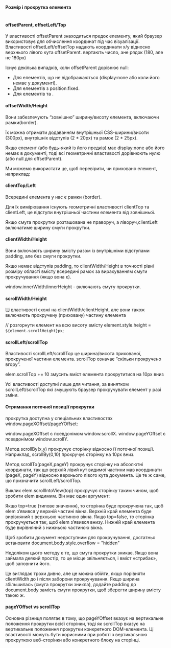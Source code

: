 #### Розмір і прокрутка елемента
<img href='.geometry'>

#### offsetParent, offsetLeft/Top

У властивості offsetParent знаходиться предок елементу, який браузер використовує для обчислення координат під час візуалізації.
Властивості offsetLeft/offsetTop надають координати x/y відносно верхнього лівого кута offsetParent.
вертають число, ане рядок (180, але не 180px)

Існує декілька випадків, коли offsetParent дорівнює null:

- Для елементів, що не відображаються (display:none або коли його немає у документі).
- Для елементів з position:fixed.
- Для елементів <body> та <html>.

#### offsetWidth/Height

Вони забезпечують “зовнішню” ширину/висоту елемента, включаючи рамки(border).

 їх можна отримати додаванням внутрішньої CSS-ширини/висоти (300px), внутрішніх відступів (2 * 20px) та рамок (2 * 25px).

Якщо елемент (або будь-який із його предків) має display:none або його немає в документі, тоді всі геометричні властивості дорівнюють нулю (або null для offsetParent).

Ми можемо використати це, щоб перевірити, чи приховано елемент, наприклад:

<script>
    function isHidden(elem) {
  return !elem.offsetWidth && !elem.offsetHeight;
}
</script>

#### clientTop/Left

 Всередині елемента у нас є рамки (border).

Для їх вимірювання існують геометричні властивості clientTop та clientLeft, це відступи внутрішньої частини елемента від зовнішньої.

Якщо смуга прокрутки розташована не праворуч, а ліворуч,clientLeft  включатиме ширину смуги прокрутки.

#### clientWidth/Height

Вони включають ширину вмісту разом із внутрішніми відступами padding, але без смуги прокрутки.

Якщо немає відступів padding, то clientWidth/Height в точності рівні розміру області вмісту всередині рамок за вирахуванням смуги прокручування (якщо вона є).

window.innerWidth/innerHeight -  включають смугу прокрутки.


#### scrollWidth/Height

Ці властивості схожі на clientWidth/clientHeight, але вони також включають прокручену (приховану) частину елемента

// розгорнути елемент на всю висоту вмісту
element.style.height = `${element.scrollHeight}px`;

#### scrollLeft/scrollTop

Властивості scrollLeft/scrollTop це ширина/висота прихованої, прокрученої частини елемента.
scrollTop означає “скільки прокручено вгору”.

 elem.scrollTop += 10 змусить вміст елемента прокрутитися на 10px вниз


Усі властивості доступні лише для читання, за винятком scrollLeft/scrollTop які змушують браузер прокручувати елемент у разі зміни.

#### Отримання поточної позиції прокрутки

прокрутка доступна у спеціальних властивостях window.pageXOffset/pageYOffset:

window.pageXOffset є псевдонімом window.scrollX.
window.pageYOffset є псевдонімом window.scrollY.


Метод scrollBy(x,y) прокручує сторінку відносно її поточної позиції. Наприклад, scrollBy(0,10) прокручує сторінку на 10px вниз.

Метод scrollTo(pageX,pageY) прокручує сторінку на абсолютні координати, так що верхній лівий кут видимої частини мав координати (pageX, pageY) відносно верхнього лівого кута документа. Це те ж саме, що призначити scrollLeft/scrollTop.

Виклик elem.scrollIntoView(top) прокручує сторінку таким чином, щоб зробити elem видимим. Він має один аргумент:

Якщо top=true (типове значення), то сторінка буде прокручена так, щоб elem з’явився у верхній частині вікна. Верхній край елемента буде вирівняний з верхньою частиною вікна.
Якщо top=false, то сторінка прокручується так, щоб elem з’явився внизу. Нижній край елемента буде вирівняний з нижньою частиною вікна.


Щоб зробити документ недоступним для прокручування, достатньо встановити document.body.style.overflow = "hidden"

Недоліком цього методу є те, що смуга прокрутки зникає. Якщо вона займала деякий простір, то це місце звільняється, і вміст «стрибає», щоб заповнити його.

Це виглядає трохи дивно, але це можна обійти, якщо порівняти clientWidth до і після заборони прокручування. Якщо ширина збільшилась (смуга прокрутки зникла), додайте padding до document.body замість смуги прокрутки, щоб зберегти ширину вмісту такою ж.

#### pageYOffset vs scrollTop
Основна різниця полягає в тому, що pageYOffset вказує на вертикальне положення прокрутки всієї сторінки, тоді як scrollTop вказує на вертикальне положення прокрутки конкретного DOM-елемента. Ці властивості можуть бути корисними при роботі з вертикальною прокруткою веб-сторінки або конкретного блоку на сторінці.